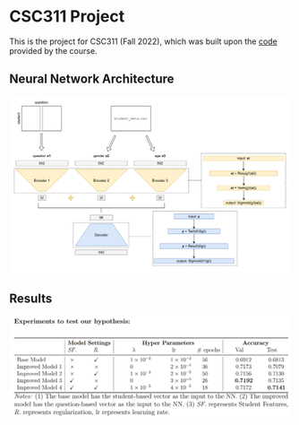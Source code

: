 # CSC311 Project

This is the project for CSC311 (Fall 2022), which was built upon the [code](https://www.cs.toronto.edu/~rahulgk/courses/csc311_f22/index.html#project) provided by the course.

## Neural Network Architecture
<img src='imgs/nn.png' width="600"/>

## Results
<img src='imgs/result.png' width="600"/>
